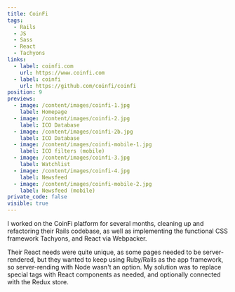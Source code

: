 ```yaml
---
title: CoinFi
tags:
  - Rails
  - JS
  - Sass
  - React
  - Tachyons
links:
  - label: coinfi.com
    url: https://www.coinfi.com
  - label: coinfi
    url: https://github.com/coinfi/coinfi
position: 9
previews:
  - image: /content/images/coinfi-1.jpg
    label: Homepage
  - image: /content/images/coinfi-2.jpg
    label: ICO Database
  - image: /content/images/coinfi-2b.jpg
    label: ICO Database
  - image: /content/images/coinfi-mobile-1.jpg
    label: ICO filters (mobile)
  - image: /content/images/coinfi-3.jpg
    label: Watchlist
  - image: /content/images/coinfi-4.jpg
    label: Newsfeed
  - image: /content/images/coinfi-mobile-2.jpg
    label: Newsfeed (mobile)
private_code: false
visible: true
---
```

I worked on the CoinFi platform for several months, cleaning up and refactoring their Rails codebase, as well as implementing the functional CSS framework Tachyons, and React via Webpacker. 

Their React needs were quite unique, as some pages needed to be server-rendered, but they wanted to keep using Ruby/Rails as the app framework, so server-rending with Node wasn't an option. My solution was to replace special tags with React components as needed, and optionally connected with the Redux store.